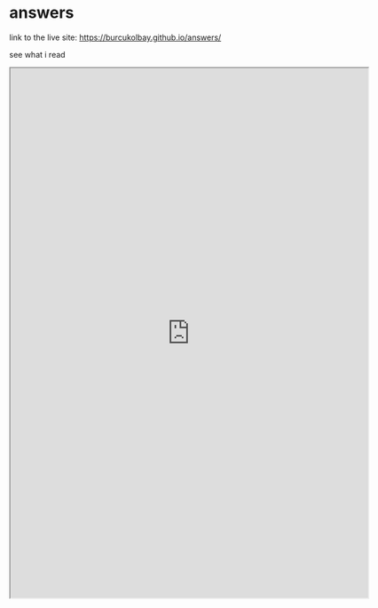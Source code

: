 # answers

link to the live site: https://burcukolbay.github.io/answers/

see what i read

<iframe src=https://public.tableau.com/views/assingment_badi/Sheet7?:showVizHome=no&:embed=true" width="645" height="955"></iframe>
